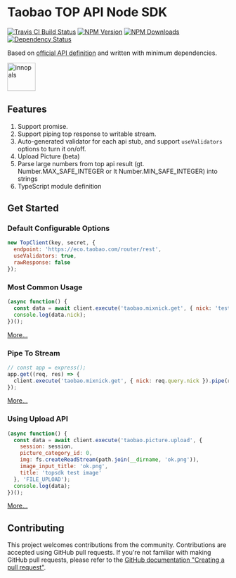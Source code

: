 # Taobao TOP API Node SDK

[![Travis CI Build Status](https://img.shields.io/travis/mbxc/node-topsdk/master.svg)](http://travis-ci.org/mbxc/node-topsdk)
[![NPM Version](https://img.shields.io/npm/v/topsdk.svg)](https://npmjs.org/package/topsdk)
[![NPM Downloads](https://img.shields.io/npm/dm/topsdk.svg)](https://npmjs.org/package/topsdk)
[![Dependency Status](https://david-dm.org/mbxc/node-topsdk.svg)](https://david-dm.org/mbxc/node-topsdk)

Based on [official API definition](http://open.taobao.com/doc2/api_list.htm) and written with minimum dependencies.

[<img src="https://avatars3.githubusercontent.com/u/30520929?s=256&v=4" width="64" alt="innopals" title="Author: innopals"/>](https://github.com/innopals)

## Features

1. Support promise.
2. Support piping top response to writable stream.
3. Auto-generated validator for each api stub, and support `useValidators` options to turn it on/off.
4. Upload Picture (beta)
5. Parse large numbers from top api result (gt. Number.MAX_SAFE_INTEGER or lt Number.MIN_SAFE_INTEGER) into strings
6. TypeScript module definition

## Get Started

### Default Configurable Options

```js
new TopClient(key, secret, {
  endpoint: 'https://eco.taobao.com/router/rest',
  useValidators: true,
  rawResponse: false
});
```

### Most Common Usage

```js
(async function() {
  const data = await client.execute('taobao.mixnick.get', { nick: 'test' });
  console.log(data.nick);
})();
```

[More...](https://github.com/mbxc/node-topsdk/blob/master/test/basic.js)

### Pipe To Stream

```js
// const app = express();
app.get((req, res) => {
  client.execute('taobao.mixnick.get', { nick: req.query.nick }).pipe(res);
});
```

[More...](https://github.com/mbxc/node-topsdk/blob/master/test/pipe.js)

### Using Upload API

```js
(async function() {
  const data = await client.execute('taobao.picture.upload', {
    session: session,
    picture_category_id: 0,
    img: fs.createReadStream(path.join(__dirname, 'ok.png')),
    image_input_title: 'ok.png',
    title: 'topsdk test image'
  }, 'FILE_UPLOAD');
  console.log(data);
})();
```

[More...](https://github.com/mbxc/node-topsdk/blob/master/test/file-upload.js)

## Contributing

This project welcomes contributions from the community. Contributions are accepted using GitHub pull requests. If you're not familiar with making GitHub pull requests, please refer to the [GitHub documentation "Creating a pull request"](https://help.github.com/articles/creating-a-pull-request/).
